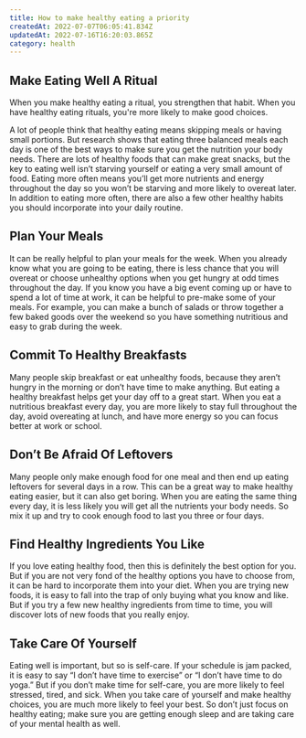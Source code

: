 ```yaml
---
title: How to make healthy eating a priority
createdAt: 2022-07-07T06:05:41.834Z
updatedAt: 2022-07-16T16:20:03.865Z
category: health
---
```


## Make Eating Well A Ritual

When you make healthy eating a ritual, you strengthen that habit. When you have healthy eating rituals, you're more likely to make good choices.

A lot of people think that healthy eating means skipping meals or having small portions. But research shows that eating three balanced meals each day is one of the best ways to make sure you get the nutrition your body needs.
There are lots of healthy foods that can make great snacks, but the key to eating well isn’t starving yourself or eating a very small amount of food. Eating more often means you’ll get more nutrients and energy throughout the day so you won’t be starving and more likely to overeat later.
In addition to eating more often, there are also a few other healthy habits you should incorporate into your daily routine.

## Plan Your Meals

It can be really helpful to plan your meals for the week. When you already know what you are going to be eating, there is less chance that you will overeat or choose unhealthy options when you get hungry at odd times throughout the day.
If you know you have a big event coming up or have to spend a lot of time at work, it can be helpful to pre-make some of your meals. For example, you can make a bunch of salads or throw together a few baked goods over the weekend so you have something nutritious and easy to grab during the week.

## Commit To Healthy Breakfasts

Many people skip breakfast or eat unhealthy foods, because they aren’t hungry in the morning or don’t have time to make anything. But eating a healthy breakfast helps get your day off to a great start.
When you eat a nutritious breakfast every day, you are more likely to stay full throughout the day, avoid overeating at lunch, and have more energy so you can focus better at work or school.

## Don’t Be Afraid Of Leftovers

Many people only make enough food for one meal and then end up eating leftovers for several days in a row. This can be a great way to make healthy eating easier, but it can also get boring.
When you are eating the same thing every day, it is less likely you will get all the nutrients your body needs. So mix it up and try to cook enough food to last you three or four days.

## Find Healthy Ingredients You Like

If you love eating healthy food, then this is definitely the best option for you. But if you are not very fond of the healthy options you have to choose from, it can be hard to incorporate them into your diet.
When you are trying new foods, it is easy to fall into the trap of only buying what you know and like. But if you try a few new healthy ingredients from time to time, you will discover lots of new foods that you really enjoy.

## Take Care Of Yourself

Eating well is important, but so is self-care. If your schedule is jam packed, it is easy to say “I don’t have time to exercise” or “I don’t have time to do yoga.” But if you don’t make time for self-care, you are more likely to feel stressed, tired, and sick.
When you take care of yourself and make healthy choices, you are much more likely to feel your best. So don’t just focus on healthy eating; make sure you are getting enough sleep and are taking care of your mental health as well.
